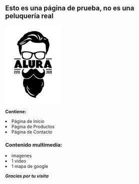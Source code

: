 <h2>
Esto es una página de prueba, no es una peluquería real
</h2>

<img src="https://raw.githubusercontent.com/juanjose20172/peluqueria/main/imagenes/logo.png" >

**Contiene:**
<li>
 Página de Inicio
 </li>
<li>
 Página de Productos
 </li>
<li>
Página de Contacto
 </li>


<h3>
Contenido multimedia:
</h3>
<li>
imagenes
</li>
<li>
1 video
</li>
<li>
1 mapa de google
</li>

***Gracias por tu visita***
